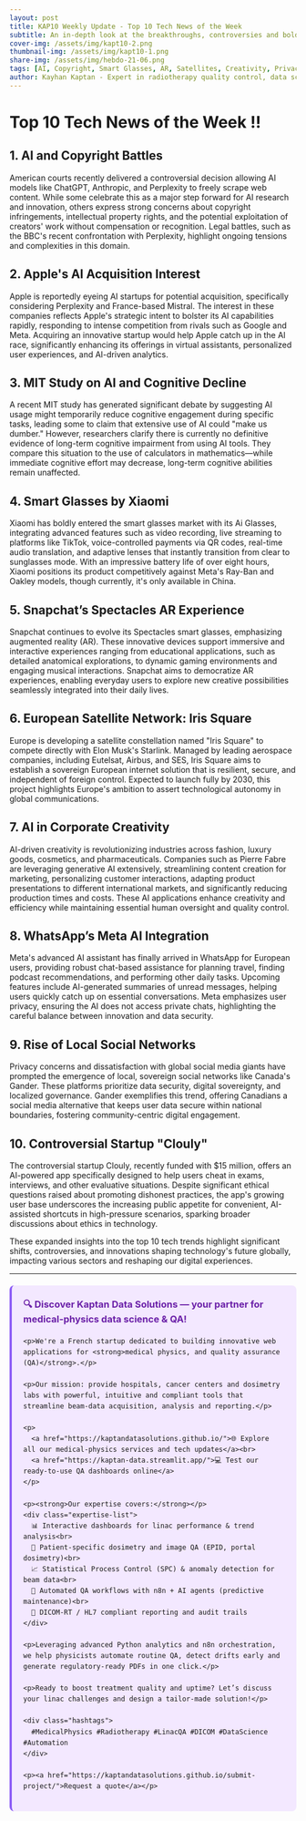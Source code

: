 ```yaml
---
layout: post
title: KAP10 Weekly Update - Top 10 Tech News of the Week
subtitle: An in‑depth look at the breakthroughs, controversies and bold moves reshaping the digital landscape
cover-img: /assets/img/kapt10-2.png  
thumbnail-img: /assets/img/kapt10-1.png  
share-img: /assets/img/hebdo-21-06.png 
tags: [AI, Copyright, Smart Glasses, AR, Satellites, Creativity, Privacy, Social Networks, Startups, Ethics]
author: Kayhan Kaptan - Expert in radiotherapy quality control, data science and automation
---
```


# Top 10 Tech News of the Week !!

## 1. AI and Copyright Battles

American courts recently delivered a controversial decision allowing AI models like ChatGPT, Anthropic, and Perplexity to freely scrape web content. While some celebrate this as a major step forward for AI research and innovation, others express strong concerns about copyright infringements, intellectual property rights, and the potential exploitation of creators' work without compensation or recognition. Legal battles, such as the BBC's recent confrontation with Perplexity, highlight ongoing tensions and complexities in this domain.

## 2. Apple's AI Acquisition Interest

Apple is reportedly eyeing AI startups for potential acquisition, specifically considering Perplexity and France-based Mistral. The interest in these companies reflects Apple's strategic intent to bolster its AI capabilities rapidly, responding to intense competition from rivals such as Google and Meta. Acquiring an innovative startup would help Apple catch up in the AI race, significantly enhancing its offerings in virtual assistants, personalized user experiences, and AI-driven analytics.

## 3. MIT Study on AI and Cognitive Decline

A recent MIT study has generated significant debate by suggesting AI usage might temporarily reduce cognitive engagement during specific tasks, leading some to claim that extensive use of AI could "make us dumber." However, researchers clarify there is currently no definitive evidence of long-term cognitive impairment from using AI tools. They compare this situation to the use of calculators in mathematics—while immediate cognitive effort may decrease, long-term cognitive abilities remain unaffected.

## 4. Smart Glasses by Xiaomi

Xiaomi has boldly entered the smart glasses market with its Ai Glasses, integrating advanced features such as video recording, live streaming to platforms like TikTok, voice-controlled payments via QR codes, real-time audio translation, and adaptive lenses that instantly transition from clear to sunglasses mode. With an impressive battery life of over eight hours, Xiaomi positions its product competitively against Meta's Ray-Ban and Oakley models, though currently, it's only available in China.

## 5. Snapchat’s Spectacles AR Experience

Snapchat continues to evolve its Spectacles smart glasses, emphasizing augmented reality (AR). These innovative devices support immersive and interactive experiences ranging from educational applications, such as detailed anatomical explorations, to dynamic gaming environments and engaging musical interactions. Snapchat aims to democratize AR experiences, enabling everyday users to explore new creative possibilities seamlessly integrated into their daily lives.

## 6. European Satellite Network: Iris Square

Europe is developing a satellite constellation named "Iris Square" to compete directly with Elon Musk's Starlink. Managed by leading aerospace companies, including Eutelsat, Airbus, and SES, Iris Square aims to establish a sovereign European internet solution that is resilient, secure, and independent of foreign control. Expected to launch fully by 2030, this project highlights Europe's ambition to assert technological autonomy in global communications.

## 7. AI in Corporate Creativity

AI-driven creativity is revolutionizing industries across fashion, luxury goods, cosmetics, and pharmaceuticals. Companies such as Pierre Fabre are leveraging generative AI extensively, streamlining content creation for marketing, personalizing customer interactions, adapting product presentations to different international markets, and significantly reducing production times and costs. These AI applications enhance creativity and efficiency while maintaining essential human oversight and quality control.

## 8. WhatsApp’s Meta AI Integration

Meta's advanced AI assistant has finally arrived in WhatsApp for European users, providing robust chat-based assistance for planning travel, finding podcast recommendations, and performing other daily tasks. Upcoming features include AI-generated summaries of unread messages, helping users quickly catch up on essential conversations. Meta emphasizes user privacy, ensuring the AI does not access private chats, highlighting the careful balance between innovation and data security.

## 9. Rise of Local Social Networks

Privacy concerns and dissatisfaction with global social media giants have prompted the emergence of local, sovereign social networks like Canada's Gander. These platforms prioritize data security, digital sovereignty, and localized governance. Gander exemplifies this trend, offering Canadians a social media alternative that keeps user data secure within national boundaries, fostering community-centric digital engagement.

## 10. Controversial Startup "Clouly"

The controversial startup Clouly, recently funded with \$15 million, offers an AI-powered app specifically designed to help users cheat in exams, interviews, and other evaluative situations. Despite significant ethical questions raised about promoting dishonest practices, the app's growing user base underscores the increasing public appetite for convenient, AI-assisted shortcuts in high-pressure scenarios, sparking broader discussions about ethics in technology.

These expanded insights into the top 10 tech trends highlight significant shifts, controversies, and innovations shaping technology's future globally, impacting various sectors and reshaping our digital experiences.


---

<html lang="fr">
<head>
    <meta charset="UTF-8">
    <meta name="viewport" content="width=device-width, initial-scale=1.0">
    <title>Kaptan Data Solutions</title>
    <style>
        .citation {
            background-color: #f3e8ff;
            border-left: 4px solid #8b5cf6;
            padding: 20px;
            margin: 20px 0;
            border-radius: 8px;
            font-family: -apple-system, BlinkMacSystemFont, 'Segoe UI', Roboto, sans-serif;
            line-height: 1.6;
        }
        .citation h3 {
            color: #6b21a8;
            margin-top: 0;
        }
        .citation a {
            color: #7c3aed;
            text-decoration: none;
        }
        .citation a:hover {
            text-decoration: underline;
        }
        .expertise-list {
            margin: 15px 0;
        }
        .hashtags {
            font-weight: bold;
            color: #7c3aed;
            margin-top: 15px;
        }
    </style>
</head>
<body>
  <div class="citation">
    <h3>🔍 Discover Kaptan Data Solutions — your partner for medical-physics data science & QA!</h3>

    <p>We're a French startup dedicated to building innovative web applications for <strong>medical physics, and quality assurance (QA)</strong>.</p>

    <p>Our mission: provide hospitals, cancer centers and dosimetry labs with powerful, intuitive and compliant tools that streamline beam-data acquisition, analysis and reporting.</p>

    <p>
      <a href="https://kaptandatasolutions.github.io/">🌐 Explore all our medical-physics services and tech updates</a><br>
      <a href="https://kaptan-data.streamlit.app/">💻 Test our ready-to-use QA dashboards online</a>
    </p>

    <p><strong>Our expertise covers:</strong></p>
    <div class="expertise-list">
      📊 Interactive dashboards for linac performance & trend analysis<br>
      🔬 Patient-specific dosimetry and image QA (EPID, portal dosimetry)<br>
      📈 Statistical Process Control (SPC) & anomaly detection for beam data<br>
      🤖 Automated QA workflows with n8n + AI agents (predictive maintenance)<br>
      📑 DICOM-RT / HL7 compliant reporting and audit trails
    </div>

    <p>Leveraging advanced Python analytics and n8n orchestration, we help physicists automate routine QA, detect drifts early and generate regulatory-ready PDFs in one click.</p>

    <p>Ready to boost treatment quality and uptime? Let’s discuss your linac challenges and design a tailor-made solution!</p>

    <div class="hashtags">
      #MedicalPhysics #Radiotherapy #LinacQA #DICOM #DataScience #Automation
    </div>

    <p><a href="https://kaptandatasolutions.github.io/submit-project/">Request a quote</a></p>
  </div>
</body>
</html>  